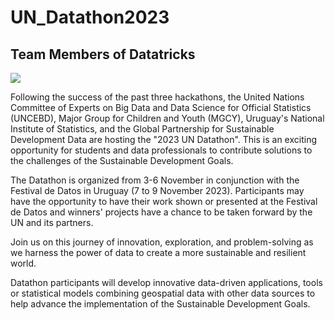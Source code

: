 # UN_Datathon2023

## Team Members of Datatricks
![](images/team_photo)

Following the success of the past three hackathons, the United Nations Committee of Experts on Big Data and Data Science for Official Statistics (UNCEBD), Major Group for Children and Youth (MGCY), Uruguay's National Institute of Statistics, and the Global Partnership for Sustainable Development Data are hosting the "2023 UN Datathon". This is an exciting opportunity for students and data professionals to contribute solutions to the challenges of the Sustainable Development Goals.

The Datathon is organized from 3-6 November in conjunction with the Festival de Datos in Uruguay (7 to 9 November 2023). Participants may have the opportunity to have their work shown or presented at the Festival de Datos and winners' projects have a chance to be taken forward by the UN and its partners.

Join us on this journey of innovation, exploration, and problem-solving as we harness the power of data to create a more sustainable and resilient world.

Datathon participants will develop innovative data-driven applications, tools or statistical models combining geospatial data with other data sources to help advance the implementation of the Sustainable Development Goals.
